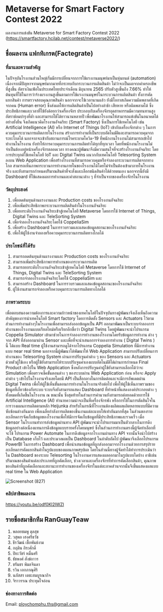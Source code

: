 # Metaverse for Smart Factory Contest 2022
ผลงานการแข่งขัน Metaverse for Smart Factory Contest 2022 (https://smartfactory.hcilab.net/contest/metaverse2022/)
## ชื่อผลงาน แฟกทิเกรต(Factegrate)
### ที่มาและความสำคัญ
ในปัจจุบันโรงงานส่วนใหญ่เริ่มมีการเปลี่ยนจากการใช้แรงงานมนุษย์มาเป็นหุ่นยนต์ (automation) เนื่องจากมีปัญหาจากมนุษย์มากมายที่กระทบกับกระบวนการผลิตสินค้า ไม่ว่าจะเป็นผลจากค่าครองชีพที่สูงขึ้น อัตราเงินเฟ้อในประเทศไทยประจำเดือน มิถุนายน 2565 ปรับตัวสูงขึ้นถึง 7.66% ทำให้ต้นทุนที่ใช้ในการว่าจ้างแรงงานสูงขึ้นตามการใช้แรงงานมนุษย์ในกระบวนการผลิตสินค้า ทั้งการคัดแยกสินค้า การตรวจสอบคุณภาพสินค้า นอกจากจะใช้เวลานานแล้ว ยังมีโอกาสเกิดความผิดพลาดที่เกิดจากคน (Human error) ซึ่งส่งผลให้การผลิตสินค้าเป็นไปอย่างล่าช้า เสียหาย หรือผิดพลาดได้ ซึ่งประสิทธิภาพและเวลาที่ใช้ยังด้อยกว่าเครื่องจักร ประกอบกับเครื่องจักรอุตสาหกรรมมีความทนทานสูง อัตราซ่อมบำรุงที่ต่ำ และสามารถใช้ได้ยาวนานหลายปี เพื่อพัฒนาโรงงานให้สามารถแข่งขันในอนาคตได้อย่างยั่งยืน จึงเกิดแนวคิดโรงงานอัจฉริยะ (Smart Factory) ซึ่งเป็นการใช้เทคโนโลยี เช่น Artificial Intelligence (AI) หรือ Internet of Things (IoT) เข้ากับเครื่องจักรต่าง ๆ ในการควบคุมกระบวนการผลิตภายในโรงงาน สร้างการทำงานที่เป็นระบบอัตโนมัติและสามารถควบคุมจากระยะไกลได้ นอกจากจะเข้ากับสถานการณ์โรคระบาดโควิด-19 ที่พนักงานโรงงานไม่สามารถเข้าไปทำงานในโรงงาน ยังทำให้การควบคุมกระบวนการผลิตทำได้ทุกที่ทุกเวลา โดยที่พนักงานโรงงานไม่จำเป็นต้องอยู่หน้าเครื่องจักรตลอดเวลา ทางคณะผู้พัฒนาจึงมีความสนใจที่จะสร้างโรงงานอัจฉริยะ โดยการประยุกต์ใช้เทคโนโลยี IoT และ Digital Twins ผนวกกับเทคโนโลยี Telesorting System ลงบน Web Application เพื่อสร้างโรงงานที่สามารถควบคุมหรือจำลองกระบวนการผลิตจากทางไกล สามารถเห็นภาพกระบวนการทำงานภายในของโรงงานได้โดยไม่จำเป็นต้องเข้ามาภายในโรงงานจริง และยังสามารถกำหนดปริมาณสินค้าที่จะสั่งและเลือกชนิดสินค้าได้ด้วยตนเอง นอกจากนี้ยังมี Dashboard ที่ใช้แสดงผลการทำงานและค่าสถานะต่าง ๆ ที่จำเป็นจากของเครื่องจักรในโรงงาน
### วัตถุประสงค์
1. เพื่อลดต้นทุนด้านแรงงานและ Production costs ของโรงงานอัจฉริยะ
2. เพื่อเพิ่มประสิทธิภาพกระบวนการผลิตสินค้าในโรงงานอัจฉริยะ
3. เพื่อยกระดับโรงงานอัจฉริยะเข้าสู่เทคโนโลยี Metaverse โดยการใช้ Internet of Things, Digital Twins และ TeleSorting System
4. เพื่อจำลองโรงงานอัจฉริยะโดยใช้ CoppeliaSim 
5. เพื่อสร้าง Dashboard ในการรวบรวมและแสดงข้อมูลสถานะของโรงงานอัจฉริยะ
6. เพื่อให้ผู้ใช้งานจำลองหรือควบคุมกระบวนการผลิตทางไกลได้
### ประโยชน์ที่ได้รับ
1. สามารถลดต้นทุนด้านแรงงานและ Production costs ของโรงงานอัจฉริยะ
2. สามารถเพิ่มประสิทธิภาพการทำงานของกระบวนการผลิต
3. สามารถยกระดับโรงงานอัจฉริยะเข้าสู่เทคโนโลยี Metaverse โดยการใช้ Internet of Things, Digital Twins และ TeleSorting System
4. สามารถจำลองโรงงานอัจฉริยะโดยใช้ CoppeliaSim และ
5. สามารถสร้าง Dashboard ในการรวบรวมและแสดงข้อมูลสถานะของโรงงานอัจฉริยะ
6. ผู้ใช้งานสามารถจำลองหรือควบคุมกระบวนการผลิตทางไกลได้ 
### ภาพรวมระบบ
เพื่อตอบสนองความต้องการและความก้าวหน้าของเทคโนโลยีในปัจจุบันทางผู้พัฒนาจึงเล็งเห็นถึงความสำคัญของการนำเทคโนโลยี Smart factory โดยการติดตั้ง Sensors และ Actuators ไว้ตามส่วนการทำงานต่างๆในโรงงานเพื่อสามารถส่งออกข้อมูลเป็น API ออกมาพัฒนาเป็นระบบจำลองการทำงานของโรงงานแบบเรียลไทม์หรือเรียกอีกชื่อว่า Digital Twins โดยผู้พัฒนาจะนำโปรแกรม Coppelia Simulator เข้ามาช่วยในการจำลองการทำงานของโรงงานโดยรับข้อมูลการทำงาน  ต่าง ๆ จาก API ที่ส่งออกมาผ่าน Sensor และเพื่อที่จะนำเสนอการจำลองการทำงาน ( Digital Twins ) นี้ ได้แบบ Real time ผู้ใช้งานสามารถดูได้จากโปรแกรม Coppelia Simulation ที่มีการทำงานแบบ near real time นอกจากนี้ผู้พัฒนาได้พัฒนาให้ Web Application สามารถปรับเปลี่ยนการทำงานของ Telesorting System ผ่านการปรับจูนค่าต่าง ๆ ของ Sensors และ Actuators ด้วยตัวผู้ใช้เอง หรือผู้ใช้ยังสามารถให้ระบบปรับจูนค่าเองแบบอัตโนมัติได้ผ่านการกำหนด Final Product เข้าไปใน Web Application ซึ่งหลังการปรับจูนค่าผู้ใช้ยังสามารถเลือกได้ว่าจะ Simulation เพื่อตรวจเช็คขั้นตอนต่าง ๆ ของระบบผ่าน Web Application ก่อน หรือจะ Apply ค่าต่าง ๆ เข้าไปในโรงงานจริงเลยโดยมี API เป็นสื่อกลางในการติดต่อและจะมีการอัพเดตผ่าน Digital Twins เพื่อให้ผู้ใช้เห็นขั้นตอนการทำงานในโรงงานจริงต่อไป
เพื่อให้ผู้ใช้เห็นภาพรวมของข้อมูลที่เกี่ยวข้องกับระบบ ระบบจึงยังสามารถแสดง Dashboard ที่ทำหน้าที่แสดงองค์ประกอบต่าง ๆ ทั้งหมดที่เกิดขึ้นในโรงงาน ณ ขณะนั้น ซึ่งสุดท้ายในส่วนการคำนวนยังสามารถต่อยอดด้วยการใช้ Artificial Intelligence (AI) ทำนายความน่าจะเป็นที่เครื่องจักรพัง หรือการใช้ในการตัดสินใจในการวางแผนการผลิตตามหลัก Heijunka สำหรับในกรณีที่โรงงานต้องผลิตผลผลิตหลายแบบที่มีความซับซ้อนต่างกันมาก เพื่อเฉลี่ยกำลังการผลิตของชิ้นงานแต่ละแบบให้เท่ากันมากที่สุด
ในส่วนของรายละเอียดการจัดเก็บข้อมูลของโรงงานเพื่อให้มีการจัดเก็บข้อมูลที่มีประสิทธิภาพและรวดเร็ว เมื่อ Sensor ในโรงงานทำการส่งข้อมูลผ่านทาง API ผู้พัฒนาจะนำโปรแกรมมาเป็นตัวกลางในการดึงข้อมูลอย่างต่อเนื่องแทนการดึงข้อมูลแบบรายครั้งโดยมนุษย์ ซึ่งในส่วนการทำงานตรงนี้ผู้จัดทำเลือกที่จะใช้ โปรแกรม Power Automate ในการดึงข้อมูลจากโรงงานผ่านทาง API จากนั้นจึงนำไปสร้างเป็น Database เก็บไว้ และประมวลผลเป็น Dashboard ในลำดับถัดไป ผู้พัฒนาจึงเลือกโปรแกรม PowerBI ในการสร้าง Dashboard เพื่อนำเสนอข้อมูลที่ถูกส่งออกมาจากโรงงานด้วยการสรุปรายละเอียดการคัดแยกสินค้าในรูปแบบของแผนภาพสรุปผล โดยในส่วนนี้ทางผู้จัดทำได้ทำการประเมินว่าใน Dashboard ของระบบ Telesorting ในโรงงานควรแสดงผลออกมาในรูปแบบใดบ้าง อาธิเช่น ปริมาณของสินค้าแต่ละประเภทที่ถูกคัดเลือก, ช่วงเวลาและเครื่องจักรที่ทำการคัดเลือกสินค้า, คุณภาพของสินค้าที่ถูกคัดเลือกและสถานะการทำงานของเครื่องจักรในแต่ละภาคส่วนจากนั้นจึงขึ้นแสดงผลแบบ real time ใน Web Application

![Screenshot (827)](https://user-images.githubusercontent.com/114386015/194354258-51be06ba-e3d9-4ee6-9cde-f4632fe681f9.png)

### คลิปสาธิตผลงาน
https://youtu.be/odf0Kl2lWZI

## รายชื่อสมาชิกทีม RanGuayTeaw
1. พลอยชมพู ตุลสุข
2. วสุพล เฮงศรีธวัช
3. ธีรวัฒน์ เชื้อพันธ์งาม
4. กฤติน ถิระศักดิ์
5. ปิยะวัชร์ หมื่นศรี
6. ธัชพงศ์ สังข์ถาวร
7. ชรันธร พิมลจินดา
8. รวิน เอกภาณุศิริ
9. นภัสสร เตชะสมบูรณากิจ
10. จิราวรรณ ประทุมใจอ่อน
### ช่องทางการติดต่อ
Email: ploychomphu.ths@gmail.com 
